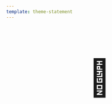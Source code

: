 ```yaml
---
template: theme-statement
---
```


<style>
  p {
    text-align: center;
    width: 100%;
    font-size: 6rem;
  }
</style>

🤝